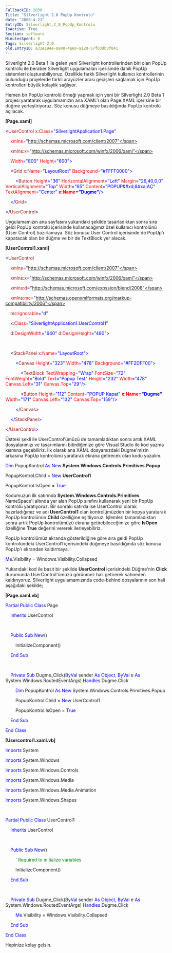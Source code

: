 ```yaml
---
FallbackID: 2030
Title: "Silverlight 2.0 PopUp Kontrolü"
date: "2008-4-21"
EntryID: Silverlight_2_0_PopUp_Kontrolu
IsActive: True
Section: software
MinutesSpent: 0
Tags: Silverlight 2.0
old.EntryID: a31e194e-8840-4a60-a120-57f03db3f041
---
```

Silverlight 2.0 Beta 1 ile gelen yeni Silverlight kontrollerinden biri
olan PopUp kontrolü ile beraber Silverlight uygulamaları içerisinde
dahili PopUp sistemleri oluşturabiliyoruz. Özellikle farklı Silverlight
kullanıcı kontrollerinin bulunduğu projelerde farklı arayüzler arası
geçişleri sağlamak için PopUp kontrolleri büyük kolaylık sağlıyor.

Hemen bir PopUp kontrolü örneği yapmak için yeni bir Silverlight 2.0
Beta 1 projesi yaratarak uygulamamızın ana XAML'ı olan Page.XAML
içerisine bir düğme yerleştiriyoruz. Söz konusu düğmeye basıldığında
PopUp kontrolü açılacak.

**[Page.xaml]**

<span style="color: blue;">\<</span><span
style="color: #a31515;">UserControl</span> <span
style="color: #a31515;">x</span><span style="color: blue;">:</span><span
style="color: red;">Class</span><span
style="color: blue;">="SilverlightApplication1.Page"</span>

    <span style="color: red;">xmlns</span><span
style="color: blue;">="http://schemas.microsoft.com/client/2007"</span>

    <span style="color: #a31515;">xmlns</span><span
style="color: blue;">:</span><span style="color: red;">x</span><span
style="color: blue;">="http://schemas.microsoft.com/winfx/2006/xaml"</span>

    <span style="color: red;">Width</span><span
style="color: blue;">="800"</span> <span
style="color: red;">Height</span><span
style="color: blue;">="600"\></span>

    <span style="color: blue;">\<</span><span
style="color: #a31515;">Grid</span> <span
style="color: #a31515;">x</span><span style="color: blue;">:</span><span
style="color: red;">Name</span><span
style="color: blue;">="LayoutRoot"</span> <span
style="color: red;">Background</span><span
style="color: blue;">="\#FFFF0000"\></span>

        <span style="color: blue;">\<</span><span
style="color: #a31515;">Button</span> <span
style="color: red;">Height</span><span style="color: blue;">="36"</span>
<span style="color: red;">HorizontalAlignment</span><span
style="color: blue;">="Left"</span> <span
style="color: red;">Margin</span><span
style="color: blue;">="26,40,0,0"</span> <span style="color: red;">
VerticalAlignment</span><span style="color: blue;">="Top"</span> <span
style="color: red;">Width</span><span style="color: blue;">="65"</span>
<span style="color: red;">Content</span><span
style="color: blue;">="POPUP&\#xd;&\#xa;AÇ"</span> <span
style="color: red;"> TextAlignment</span><span
style="color: blue;">="Center"</span> <span
style="color: #a31515;">**x**</span><span
style="color: blue;">**:**</span><span
style="color: red;">**Name**</span><span
style="color: blue;">**="Dugme"**/\></span>

    <span style="color: blue;">\</</span><span
style="color: #a31515;">Grid</span><span style="color: blue;">\></span>

<span style="color: blue;">\</</span><span
style="color: #a31515;">UserControl</span><span
style="color: blue;">\></span>

Uygulamamızın ana sayfasını yukarıdaki şekilde tasarladıktan sonra sıra
geldi PopUp kontrolü içerisinde kullanacağımız özel kullanıcı kontrolünü
(User Control) hazırlamaya. Söz konusu User Control içerisinde de
PopUp'ı kapatacak olan bir düğme ve bir de TextBlock yer alacak.

**[UserControl1.xaml]**

<span style="color: blue;">\<</span><span
style="color: #a31515;">UserControl</span>

    <span style="color: red;">xmlns</span><span
style="color: blue;">="http://schemas.microsoft.com/client/2007"</span>

    <span style="color: #a31515;">xmlns</span><span
style="color: blue;">:</span><span style="color: red;">x</span><span
style="color: blue;">="http://schemas.microsoft.com/winfx/2006/xaml"</span>

    <span style="color: #a31515;">xmlns</span><span
style="color: blue;">:</span><span style="color: red;">d</span><span
style="color: blue;">="http://schemas.microsoft.com/expssion/blend/2008"</span>

    <span style="color: #a31515;">xmlns</span><span
style="color: blue;">:</span><span style="color: red;">mc</span><span
style="color: blue;">="http://schemas.openxmlformats.org/markup-compatibility/2006"</span>

    <span style="color: #a31515;">mc</span><span
style="color: blue;">:</span><span
style="color: red;">Ignorable</span><span
style="color: blue;">="d"</span>

    <span style="color: #a31515;">x</span><span
style="color: blue;">:</span><span style="color: red;">Class</span><span
style="color: blue;">="SilverlightApplication1.UserControl1"</span>

    <span style="color: #a31515;">d</span><span
style="color: blue;">:</span><span
style="color: red;">DesignWidth</span><span
style="color: blue;">="640"</span> <span
style="color: #a31515;">d</span><span style="color: blue;">:</span><span
style="color: red;">DesignHeight</span><span
style="color: blue;">="480"\></span>

 

    <span style="color: blue;">\<</span><span
style="color: #a31515;">StackPanel</span> <span
style="color: #a31515;">x</span><span style="color: blue;">:</span><span
style="color: red;">Name</span><span
style="color: blue;">="LayoutRoot"\></span>

        <span style="color: blue;">\<</span><span
style="color: #a31515;">Canvas</span> <span
style="color: red;">Height</span><span
style="color: blue;">="323"</span> <span
style="color: red;">Width</span><span style="color: blue;">="478"</span>
<span style="color: red;">Background</span><span
style="color: blue;">="\#FF2DFF00"\></span>

            <span style="color: blue;">\<</span><span
style="color: #a31515;">TextBlock</span> <span
style="color: red;">TextWrapping</span><span
style="color: blue;">="Wrap"</span> <span
style="color: red;">FontSize</span><span
style="color: blue;">="72"</span> <span
style="color: red;">FontWeight</span><span
style="color: blue;">="Bold"</span> <span style="color: red;">
Text</span><span style="color: blue;">="Popup Test"</span> <span
style="color: red;">Height</span><span
style="color: blue;">="232"</span> <span
style="color: red;">Width</span><span style="color: blue;">="478"</span>
<span style="color: red;">Canvas.Left</span><span
style="color: blue;">="31"</span> <span style="color: red;">
Canvas.Top</span><span style="color: blue;">="29"/\></span>

            <span style="color: blue;">\<</span><span
style="color: #a31515;">Button</span> <span
style="color: red;">Height</span><span
style="color: blue;">="112"</span> <span
style="color: red;">Content</span><span style="color: blue;">="POPUP
Kapat"</span> <span style="color: #a31515;">**x**</span><span
style="color: blue;">**:**</span><span
style="color: red;">**Name**</span><span
style="color: blue;">**="Dugme"**</span> <span style="color: red;">
Width</span><span style="color: blue;">="171"</span> <span
style="color: red;">Canvas.Left</span><span
style="color: blue;">="132"</span> <span
style="color: red;">Canvas.Top</span><span
style="color: blue;">="159"/\></span>

        <span style="color: blue;">\</</span><span
style="color: #a31515;">Canvas</span><span
style="color: blue;">\></span>

    <span style="color: blue;">\</</span><span
style="color: #a31515;">StackPanel</span><span
style="color: blue;">\></span>

<span style="color: blue;">\</</span><span
style="color: #a31515;">UserControl</span><span
style="color: blue;">\></span>

Üstteki şekli ile UserControl'ümüzü de tamamladıktan sonra artık XAML
dosyalarımızı ve tasarımlarını bitirdiğimize göre Visual Studio ile kod
yazma kısmına geçebiliriz. İlk olarak ana XAML dosyamızdaki Dugme'mizin
arkasına PopUp kontrolünü yaratarak ekrana getirecek olan kodu yazalım.

<span style="color: blue;">Dim</span> PopupKontrol <span
style="color: blue;">As</span> <span style="color: blue;">New</span>
**System.Windows.Controls.Primitives.Popup**

PopupKontrol.Child = <span style="color: blue;">New</span>
**UserControl1**

PopupKontrol.IsOpen = <span style="color: blue;">True</span>

Kodumuzun ilk satırında **System.Windows.Controls.Primitives**
NameSpace'i altında yer alan PopUp sınıfını kullanarak yeni bir PopUp
kontrolü yaratıyoruz. Bir sonraki satırda ise UserControl olarak
hazırladığımız ve adı **UserControl1** olan kontrolümüzden bir kopya
yaratarak PopUp kontrolünün **Child** özelliğine eşitliyoruz. İşlemleri
tamamladıktan sonra artık PopUp kontrolümüzü ekrana getirebileceğimize
göre **IsOpen** özelliğine **True** değerini vererek ilerleyebiliriz.

PopUp kontrolümüz ekranda gösterildiğine göre sıra geldi PopUp
kontrolündeki UserControl1 içerisindeki düğmeye basıldığında söz konusu
PopUp'ı ekrandan kaldırmaya.

<span style="color: blue;">Me</span>.Visibility =
Windows.Visibility.Collapsed

Yukarıdaki kod ile basit bir şekilde **UserControl** içerisindeki
Düğme'nin **Click** durumunda UserControl'ümüzü görünmez hali getirerek
sahneden kaldırıyoruz. Silverlight uygulamamızında code-behind
dosyalarının son hali aşağıdaki şekilde;

**[Page.xaml.vb]**

<span style="color: blue;">Partial</span> <span
style="color: blue;">Public</span> <span
style="color: blue;">Class</span> Page

    <span style="color: blue;">Inherits</span> UserControl

 

    <span style="color: blue;">Public</span> <span
style="color: blue;">Sub</span> <span style="color: blue;">New</span>()

        InitializeComponent()

    <span style="color: blue;">End</span> <span
style="color: blue;">Sub</span>

 

    <span style="color: blue;">Private</span> <span
style="color: blue;">Sub</span> Dugme\_Click(<span
style="color: blue;">ByVal</span> sender <span
style="color: blue;">As</span> <span style="color: blue;">Object</span>,
<span style="color: blue;">ByVal</span> e <span
style="color: blue;">As</span> System.Windows.RoutedEventArgs) <span
style="color: blue;">Handles</span> Dugme.Click

        <span style="color: blue;">Dim</span> PopupKontrol <span
style="color: blue;">As</span> <span style="color: blue;">New</span>
System.Windows.Controls.Primitives.Popup

        PopupKontrol.Child = <span style="color: blue;">New</span>
UserControl1

        PopupKontrol.IsOpen = <span style="color: blue;">True</span>

    <span style="color: blue;">End</span> <span
style="color: blue;">Sub</span>

<span style="color: blue;">End</span> <span
style="color: blue;">Class</span>

**[Usercontrol1.xaml.vb]**

<span style="color: blue;">Imports</span> System

<span style="color: blue;">Imports</span> System.Windows

<span style="color: blue;">Imports</span> System.Windows.Controls

<span style="color: blue;">Imports</span> System.Windows.Media

<span style="color: blue;">Imports</span> System.Windows.Media.Animation

<span style="color: blue;">Imports</span> System.Windows.Shapes

 

<span style="color: blue;">Partial</span> <span
style="color: blue;">Public</span> <span
style="color: blue;">Class</span> UserControl1

    <span style="color: blue;">Inherits</span> UserControl

 

    <span style="color: blue;">Public</span> <span
style="color: blue;">Sub</span> <span style="color: blue;">New</span>()

        <span style="color: green;">' Required to initialize
variables</span>

        InitializeComponent()

    <span style="color: blue;">End</span> <span
style="color: blue;">Sub</span>

 

    <span style="color: blue;">Private</span> <span
style="color: blue;">Sub</span> Dugme\_Click(<span
style="color: blue;">ByVal</span> sender <span
style="color: blue;">As</span> <span style="color: blue;">Object</span>,
<span style="color: blue;">ByVal</span> e <span
style="color: blue;">As</span> System.Windows.RoutedEventArgs) <span
style="color: blue;">Handles</span> Dugme.Click

        <span style="color: blue;">Me</span>.Visibility =
Windows.Visibility.Collapsed

    <span style="color: blue;">End</span> <span
style="color: blue;">Sub</span>

<span style="color: blue;">End</span> <span
style="color: blue;">Class</span>

Hepinize kolay gelsin.


